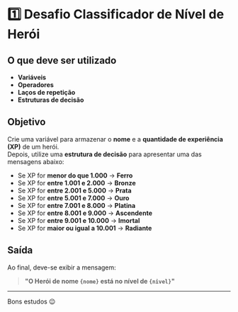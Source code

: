 # 1️⃣ Desafio Classificador de Nível de Herói

## O que deve ser utilizado

- **Variáveis**
- **Operadores**
- **Laços de repetição**
- **Estruturas de decisão**

## Objetivo

Crie uma variável para armazenar o **nome** e a **quantidade de experiência (XP)** de um herói.  
Depois, utilize uma **estrutura de decisão** para apresentar uma das mensagens abaixo:

- Se XP for **menor do que 1.000** → **Ferro**
- Se XP for **entre 1.001 e 2.000** → **Bronze**
- Se XP for **entre 2.001 e 5.000** → **Prata**
- Se XP for **entre 5.001 e 7.000** → **Ouro**
- Se XP for **entre 7.001 e 8.000** → **Platina**
- Se XP for **entre 8.001 e 9.000** → **Ascendente**
- Se XP for **entre 9.001 e 10.000** → **Imortal**
- Se XP for **maior ou igual a 10.001** → **Radiante**

## Saída

Ao final, deve-se exibir a mensagem:

> **"O Herói de nome `{nome}` está no nível de `{nivel}`"**

---

Bons estudos 😉
